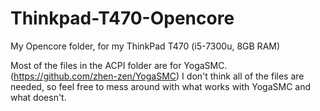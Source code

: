 # Thinkpad-T470-Opencore
 My Opencore folder, for my ThinkPad T470 (i5-7300u, 8GB RAM)

Most of the files in the ACPI folder are for YogaSMC. (https://github.com/zhen-zen/YogaSMC) I don't think all of the files are needed, so feel free to mess around with what works with YogaSMC and what doesn't.
